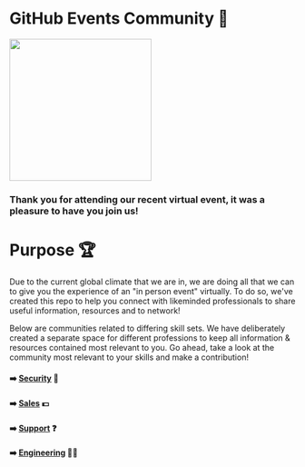 # GitHub Events Community :busts_in_silhouette:
<a href="url"><img src="https://user-images.githubusercontent.com/53534651/93193699-16752e00-f73f-11ea-8869-036bd24d6c6b.png" align="center" height="250" width="250" ></a>

### Thank you for attending our recent virtual event, it was a pleasure to have you join us! 

# Purpose :trophy:

Due to the current global climate that we are in, we are doing all that we can to give you the experience of an "in person event" virtually. To do so, we've created this repo to help you connect with likeminded professionals to share useful information, resources and to network!

Below are communities related to differing skill sets. We have deliberately created a separate space for different professions to keep all information & resources contained most relevant to you. Go ahead, take a look at the community most relevant to your skills and make a contribution! 

#### :arrow_right: [Security](https://github.com/freshprince95/Events-Community/issues/6) :closed_lock_with_key:

#### :arrow_right: [Sales](https://github.com/freshprince95/Events-Community/issues/4) :dollar:

#### :arrow_right: [Support](https://github.com/freshprince95/Events-Community/issues/3) :question:

#### :arrow_right: [Engineering](https://github.com/freshprince95/Events-Community/issues/1) :woman_technologist:

